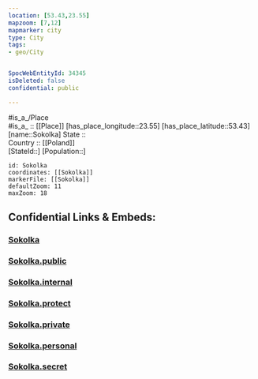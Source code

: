 ```yaml
---
location: [53.43,23.55] 
mapzoom: [7,12] 
mapmarker: city 
type: City
tags:
- geo/City


SpocWebEntityId: 34345
isDeleted: false
confidential: public

---
```

#is_a_/Place  
#is_a_ :: [[Place]] 
[has_place_longitude::23.55] 
[has_place_latitude::53.43] 
[name::Sokolka] 
State ::  
Country :: [[Poland]]  
[StateId::] 
[Population::] 



```leaflet
id: Sokolka
coordinates: [[Sokolka]] 
markerFile: [[Sokolka]] 
defaultZoom: 11 
maxZoom: 18
```


## Confidential Links & Embeds: 

### [Sokolka](/_Standards/Earth/Continent/Europe/Europe~East/Poland/Provinces~Poland/Podlachian/City/Sokolka.md) 

### [Sokolka.public](/_public/Earth/Continent/Europe/Europe~East/Poland/Provinces~Poland/Podlachian/City/Sokolka.public.md) 

### [Sokolka.internal](/_internal/Earth/Continent/Europe/Europe~East/Poland/Provinces~Poland/Podlachian/City/Sokolka.internal.md) 

### [Sokolka.protect](/_protect/Earth/Continent/Europe/Europe~East/Poland/Provinces~Poland/Podlachian/City/Sokolka.protect.md) 

### [Sokolka.private](/_private/Earth/Continent/Europe/Europe~East/Poland/Provinces~Poland/Podlachian/City/Sokolka.private.md) 

### [Sokolka.personal](/_personal/Earth/Continent/Europe/Europe~East/Poland/Provinces~Poland/Podlachian/City/Sokolka.personal.md) 

### [Sokolka.secret](/_secret/Earth/Continent/Europe/Europe~East/Poland/Provinces~Poland/Podlachian/City/Sokolka.secret.md)

